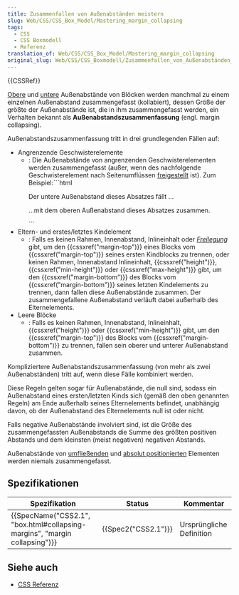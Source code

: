 ```yaml
---
title: Zusammenfallen von Außenabständen meistern
slug: Web/CSS/CSS_Box_Model/Mastering_margin_collapsing
tags:
  - CSS
  - CSS Boxmodell
  - Referenz
translation_of: Web/CSS/CSS_Box_Model/Mastering_margin_collapsing
original_slug: Web/CSS/CSS_Boxmodell/Zusammenfallen_von_Außenabständen_meistern
---
```

{{CSSRef}}

[Obere](/de/docs/Web/CSS/margin-top) und [untere](/de/docs/Web/CSS/margin-bottom) Außenabstände von Blöcken werden manchmal zu einem einzelnen Außenabstand zusammengefasst (kollabiert), dessen Größe der größte der Außenabstände ist, die in ihm zusammengefasst werden, ein Verhalten bekannt als **Außenabstandszusammenfassung** (engl. margin collapsing).

Außenabstandszusammenfassung tritt in drei grundlegenden Fällen auf:

- Angrenzende Geschwisterelemente
  - : Die Außenabstände von angrenzenden Geschwisterelementen werden zusammengefasst (außer, wenn des nachfolgende Geschwisterelement nach Seitenumflüssen [freigestellt](/de/docs/Web/CSS/clear) ist). Zum Beispiel:```html
     <p>Der untere Außenabstand dieses Absatzes fällt ...</p>
     <p>...mit dem oberen Außenabstand dieses Absatzes zusammen.</p>
    ```
- Eltern- und erstes/letztes Kindelement
  - : Falls es keinen Rahmen, Innenabstand, Inlineinhalt oder _[Freilegung](/de/docs/Web/CSS/clear)_ gibt, um den {{cssxref("margin-top")}} eines Blocks vom {{cssxref("margin-top")}} seines ersten Kindblocks zu trennen, oder keinen Rahmen, Innenabstand Inlineinhalt, {{cssxref("height")}}, {{cssxref("min-height")}} oder {{cssxref("max-height")}} gibt, um den {{cssxref("margin-bottom")}} des Blocks vom {{cssxref("margin-bottom")}} seines letzten Kindelements zu trennen, dann fallen diese Außenabstände zusammen. Der zusammengefallene Außenabstand verläuft dabei außerhalb des Elternelements.
- Leere Blöcke
  - : Falls es keinen Rahmen, Innenabstand, Inlineinhalt, {{cssxref("height")}} oder {{cssxref("min-height")}} gibt, um den {{cssxref("margin-top")}} des Blocks vom {{cssxref("margin-bottom")}} zu trennen, fallen sein oberer und unterer Außenabstand zusammen.

Kompliziertere Außenabstandszusammenfassung (von mehr als zwei Außenabständen) tritt auf, wenn diese Fälle kombiniert werden.

Diese Regeln gelten sogar für Außenabstände, die null sind, sodass ein Außenabstand eines ersten/letzten Kinds sich (gemäß den oben genannten Regeln) am Ende außerhalb seines Elternelements befindet, unabhängig davon, ob der Außenabstand des Elternelements null ist oder nicht.

Falls negative Außenabstände involviert sind, ist die Größe des zusammengefassten Außenabstands die Summe des größten positiven Abstands und dem kleinsten (meist negativen) negativen Abstands.

Außenabstände von [umfließenden](/de/docs/Web/CSS/float) und [absolut positionierten](/de/docs/Web/CSS/position) Elementen werden niemals zusammengefasst.

## Spezifikationen

| Spezifikation                                                                                        | Status                   | Kommentar                |
| ---------------------------------------------------------------------------------------------------- | ------------------------ | ------------------------ |
| {{SpecName("CSS2.1", "box.html#collapsing-margins", "margin collapsing")}} | {{Spec2("CSS2.1")}} | Ursprüngliche Definition |

## Siehe auch

- [CSS Referenz](/de/docs/Web/CSS/CSS_Referenz)
